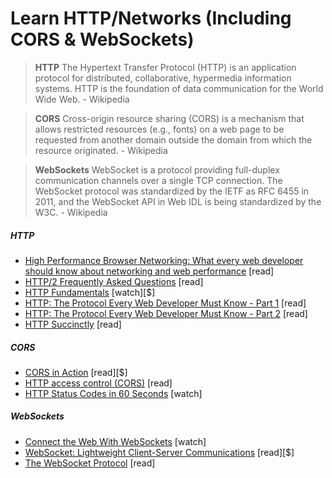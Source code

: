 # Learn HTTP/Networks (Including CORS & WebSockets)

> **HTTP** The Hypertext Transfer Protocol (HTTP) is an application protocol for distributed, collaborative, hypermedia information systems. HTTP is the foundation of data communication for the World Wide Web. - Wikipedia

> **CORS** Cross-origin resource sharing (CORS) is a mechanism that allows restricted resources (e.g., fonts) on a web page to be requested from another domain outside the domain from which the resource originated. - Wikipedia
  
>**WebSockets** WebSocket is a protocol providing full-duplex communication channels over a single TCP connection. The WebSocket protocol was standardized by the IETF as RFC 6455 in 2011, and the WebSocket API in Web IDL is being standardized by the W3C. - Wikipedia

##### HTTP

* [High Performance Browser Networking: What every web developer should know about networking and web performance](http://chimera.labs.oreilly.com/books/1230000000545/index.html) [read]
* [HTTP/2 Frequently Asked Questions](https://http2.github.io/faq/#what-are-the-key-differences-to-http1x) [read]
* [HTTP Fundamentals](http://www.pluralsight.com/courses/xhttp-fund) [watch][$]
* [HTTP: The Protocol Every Web Developer Must Know - Part 1](http://code.tutsplus.com/tutorials/http-the-protocol-every-web-developer-must-know-part-1--net-31177) [read]
* [HTTP: The Protocol Every Web Developer Must Know - Part 2](http://code.tutsplus.com/tutorials/http-the-protocol-every-web-developer-must-know-part-2--net-31155) [read]
* [HTTP Succinctly](http://code.tutsplus.com/series/http-succinctly--net-33683) [read]

##### CORS

* [CORS in Action](https://www.manning.com/books/cors-in-action) [read][$]
* [HTTP access control (CORS)](https://developer.mozilla.org/en-US/docs/Web/HTTP/Access_control_CORS) [read]
* [HTTP Status Codes in 60 Seconds](http://webdesign.tutsplus.com/tutorials/http-status-codes-in-60-seconds--cms-24317) [watch]

##### WebSockets

* [Connect the Web With WebSockets](https://code.tutsplus.com/courses/connect-the-web-with-websockets) [watch]
* [WebSocket: Lightweight Client-Server Communications](http://www.amazon.com/WebSocket-Client-Server-Communications-Andrew-Lombardi/dp/1449369278/ref=sr_1_1) [read][$]
* [The WebSocket Protocol](https://tools.ietf.org/html/rfc6455) [read]

